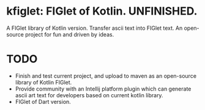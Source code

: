 # kfiglet: FIGlet of Kotlin. UNFINISHED.
A FIGlet library of Kotlin version. Transfer ascii text into FIGlet text. An open-source project for fun and driven by ideas.

# TODO
* Finish and test current project, and upload to maven as an open-source library of Kotlin FIGlet.
* Provide community with an Intellij platform plugin which can generate ascii art text for developers based on current kotlin library.
* FIGlet of Dart version.
